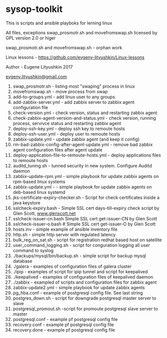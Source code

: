 # sysop-toolkit

This is scripts and ansible playboks for lerning  linux

All files, exceptions swap_prosmotr.sh  and movefromswap.sh  licensed by GPL version 2.0 or higer

swap_prosmotr.sh  and movefromswap.sh  - orphan work

Linux lessons - https://github.com/evgeny-lityushkin/Linux-lessons

Author - Eugene Lityushkin 2017

evgeny.lityushkin@gmail.com

1.  swap_prosmotr.sh - listing most "swaping" process in linux
2.  movefromswap.sh - move process from swap
3.  add-to-groups.yml - add linux user to any groups
4.  add-zabbix-server.yml - add zabbix server to zabbix agent configuration file
5.  check-version.yml - check version, status and restarting zabbix agent
6.  check-zabbix-agent-version-and-status.yml - check version, running process, servivce status and restarting zabbix agent
7.  deploy-ssh-key.yml - deploy ssh key to remoute hosts
8.  deploy-ssh-user.yml - deploy user to remoute hosts
9.  zabbix-update.yml - update zabbix agent (and keep it config)
10. rm-bad-zabbix-config-after-agent-update.yml - remove bad zabbix agent configuration files after agent update
11. deploy-application-file-to-remoute-hosts.yml - deploy applications files to remoute hosts
12. auditd_tuning.sh  - tunned security in new system. Configure Auditd daemon
13. zabbix-update-rpm.yml - simple playbook for update zabbix agents on rpm-based linux systems
14. zabbix-update.yml - - simple playbook for update zabbix agents on deb-based linux systemd
15. jks-certificate-expiry-checker.sh - Script for check certificates inside a java keystore
16. sslcheck-expiry.bash - Simple SSL cert days-till-expiry check script by Glen Scott, www.glenscott.net
17. sslcheck-issuer-cn.bash Simple SSL cert get-issuer-CN by Glen Scott
18. sslcheck-issuer-o.bash # Simple SSL cert get-issuer-O by Glen Scott
19. hosts.inv - simple example of ansible inventory file
20. http.sh - simple http server with regulated latency
21. bulk_reg_on_sat.sh - script for registration redhat based host on satellite
22. user_command_logging.sh - script for conguration logging all user command to syslog
23. ./backups/mysql/bin/backup.sh - simple script for backup mysql database
24. ./galera - examples of configuration files of galera cluster
25. ./ipip - examples of script for ipip tunnel and script for keepalived
26. ./keepalived - examples of configuration files of keepalived daemon
27. ./zabbix - exampled of scripts and configuration files for  zabbix agent
28. zabbix-update2.yml - simple playbook for update zabbix agents
29. pg_hba.conf - example of postgresql config file. See last string
30. postgres_down.sh - script for downgrade postgresql master server to slave
31. postgresql_promout.sh -script for promoute postgresql slave server to master
32. postgresql.conf - example pf postgresql config file
33. recovery.conf - example pf postgresql config file
34. recovery.done - example pf postgresql config file
 
